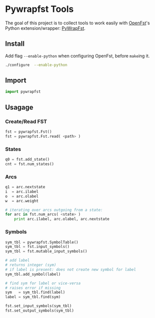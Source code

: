 # Pywrapfst Tools

The goal of this project is to collect tools to work easily with [OpenFst](www.openfst.org)'s Python extension/wrapper: [PyWrapFst](http://www.openfst.org/twiki/bin/view/FST/PythonExtension).

## Install ##
Add flag ```--enable-python``` when configuring OpenFst, before ```make```ing it.
```bash
./configure  --enable-python
```

## Import ##
```Python
import pywrapfst
```
## Usagage ##

### Create/Read FST ###
```Python
fst = pywrapfst.Fst()
fst = pywrapfst.Fst.read( <path> )
```

### States ###
```Python
q0 = fst.add_state()
cnt = fst.num_states()

```

### Arcs ###
```Python
q1 = arc.nextstate
i  = arc.ilabel
o  = arc.olabel
w  = arc.weight

# iterating over arcs outgoing from a state:
for arc in fst.num_arcs( <state> )
    print arc.ilabel, arc.olabel, arc.nextstate
```

### Symbols ###
```Python
sym_tbl = pywrapfst.SymbolTable()
sym_tbl = fst.input_symbols()
sym_tbl = fst.mutable_input_symbols()

# add label
# returns integer (sym)
# if label is present: does not create new symbol for label
sym_tbl.add_symbol(label)

# find sym for label or vice-versa
# raises error if missing
sym   = sym_tbl.find(label)
label = sym_tbl.find(sym)

fst.set_input_symbols(sym_tbl)
fst.set_output_symbols(sym_tbl)
```



